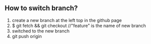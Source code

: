 ## How to switch branch?

1. create a new branch at the left top in the github page
2. $ git fetch && git checkout <feature> //"feature" is the name of new branch
3. switched to the new branch
4. git push origin <feature>

